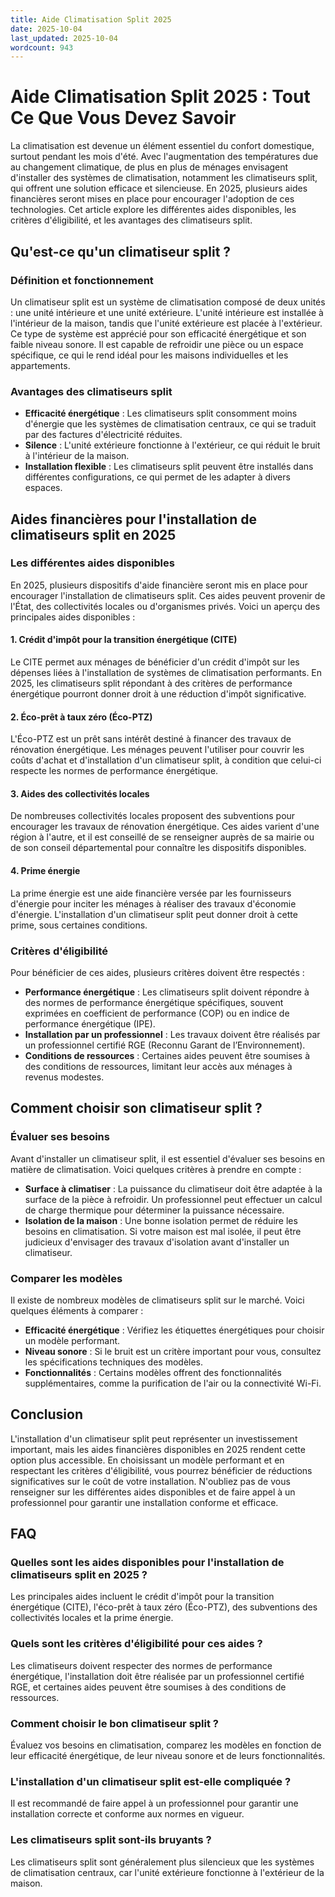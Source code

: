 ```yaml
---
title: Aide Climatisation Split 2025
date: 2025-10-04
last_updated: 2025-10-04
wordcount: 943
---
```


# Aide Climatisation Split 2025 : Tout Ce Que Vous Devez Savoir

La climatisation est devenue un élément essentiel du confort domestique, surtout pendant les mois d'été. Avec l'augmentation des températures due au changement climatique, de plus en plus de ménages envisagent d'installer des systèmes de climatisation, notamment les climatiseurs split, qui offrent une solution efficace et silencieuse. En 2025, plusieurs aides financières seront mises en place pour encourager l'adoption de ces technologies. Cet article explore les différentes aides disponibles, les critères d'éligibilité, et les avantages des climatiseurs split.

## Qu'est-ce qu'un climatiseur split ?

### Définition et fonctionnement

Un climatiseur split est un système de climatisation composé de deux unités : une unité intérieure et une unité extérieure. L'unité intérieure est installée à l'intérieur de la maison, tandis que l'unité extérieure est placée à l'extérieur. Ce type de système est apprécié pour son efficacité énergétique et son faible niveau sonore. Il est capable de refroidir une pièce ou un espace spécifique, ce qui le rend idéal pour les maisons individuelles et les appartements.

### Avantages des climatiseurs split

- **Efficacité énergétique** : Les climatiseurs split consomment moins d'énergie que les systèmes de climatisation centraux, ce qui se traduit par des factures d'électricité réduites.
- **Silence** : L'unité extérieure fonctionne à l'extérieur, ce qui réduit le bruit à l'intérieur de la maison.
- **Installation flexible** : Les climatiseurs split peuvent être installés dans différentes configurations, ce qui permet de les adapter à divers espaces.

## Aides financières pour l'installation de climatiseurs split en 2025

### Les différentes aides disponibles

En 2025, plusieurs dispositifs d'aide financière seront mis en place pour encourager l'installation de climatiseurs split. Ces aides peuvent provenir de l'État, des collectivités locales ou d'organismes privés. Voici un aperçu des principales aides disponibles :

#### 1. Crédit d'impôt pour la transition énergétique (CITE)

Le CITE permet aux ménages de bénéficier d'un crédit d'impôt sur les dépenses liées à l'installation de systèmes de climatisation performants. En 2025, les climatiseurs split répondant à des critères de performance énergétique pourront donner droit à une réduction d'impôt significative.

#### 2. Éco-prêt à taux zéro (Éco-PTZ)

L'Éco-PTZ est un prêt sans intérêt destiné à financer des travaux de rénovation énergétique. Les ménages peuvent l'utiliser pour couvrir les coûts d'achat et d'installation d'un climatiseur split, à condition que celui-ci respecte les normes de performance énergétique.

#### 3. Aides des collectivités locales

De nombreuses collectivités locales proposent des subventions pour encourager les travaux de rénovation énergétique. Ces aides varient d'une région à l'autre, et il est conseillé de se renseigner auprès de sa mairie ou de son conseil départemental pour connaître les dispositifs disponibles.

#### 4. Prime énergie

La prime énergie est une aide financière versée par les fournisseurs d'énergie pour inciter les ménages à réaliser des travaux d'économie d'énergie. L'installation d'un climatiseur split peut donner droit à cette prime, sous certaines conditions.

### Critères d'éligibilité

Pour bénéficier de ces aides, plusieurs critères doivent être respectés :

- **Performance énergétique** : Les climatiseurs split doivent répondre à des normes de performance énergétique spécifiques, souvent exprimées en coefficient de performance (COP) ou en indice de performance énergétique (IPE).
- **Installation par un professionnel** : Les travaux doivent être réalisés par un professionnel certifié RGE (Reconnu Garant de l’Environnement).
- **Conditions de ressources** : Certaines aides peuvent être soumises à des conditions de ressources, limitant leur accès aux ménages à revenus modestes.

## Comment choisir son climatiseur split ?

### Évaluer ses besoins

Avant d'installer un climatiseur split, il est essentiel d'évaluer ses besoins en matière de climatisation. Voici quelques critères à prendre en compte :

- **Surface à climatiser** : La puissance du climatiseur doit être adaptée à la surface de la pièce à refroidir. Un professionnel peut effectuer un calcul de charge thermique pour déterminer la puissance nécessaire.
- **Isolation de la maison** : Une bonne isolation permet de réduire les besoins en climatisation. Si votre maison est mal isolée, il peut être judicieux d'envisager des travaux d'isolation avant d'installer un climatiseur.

### Comparer les modèles

Il existe de nombreux modèles de climatiseurs split sur le marché. Voici quelques éléments à comparer :

- **Efficacité énergétique** : Vérifiez les étiquettes énergétiques pour choisir un modèle performant.
- **Niveau sonore** : Si le bruit est un critère important pour vous, consultez les spécifications techniques des modèles.
- **Fonctionnalités** : Certains modèles offrent des fonctionnalités supplémentaires, comme la purification de l'air ou la connectivité Wi-Fi.

## Conclusion

L'installation d'un climatiseur split peut représenter un investissement important, mais les aides financières disponibles en 2025 rendent cette option plus accessible. En choisissant un modèle performant et en respectant les critères d'éligibilité, vous pourrez bénéficier de réductions significatives sur le coût de votre installation. N'oubliez pas de vous renseigner sur les différentes aides disponibles et de faire appel à un professionnel pour garantir une installation conforme et efficace.

## FAQ

### Quelles sont les aides disponibles pour l'installation de climatiseurs split en 2025 ?

Les principales aides incluent le crédit d'impôt pour la transition énergétique (CITE), l'éco-prêt à taux zéro (Éco-PTZ), des subventions des collectivités locales et la prime énergie.

### Quels sont les critères d'éligibilité pour ces aides ?

Les climatiseurs doivent respecter des normes de performance énergétique, l'installation doit être réalisée par un professionnel certifié RGE, et certaines aides peuvent être soumises à des conditions de ressources.

### Comment choisir le bon climatiseur split ?

Évaluez vos besoins en climatisation, comparez les modèles en fonction de leur efficacité énergétique, de leur niveau sonore et de leurs fonctionnalités.

### L'installation d'un climatiseur split est-elle compliquée ?

Il est recommandé de faire appel à un professionnel pour garantir une installation correcte et conforme aux normes en vigueur.

### Les climatiseurs split sont-ils bruyants ?

Les climatiseurs split sont généralement plus silencieux que les systèmes de climatisation centraux, car l'unité extérieure fonctionne à l'extérieur de la maison.